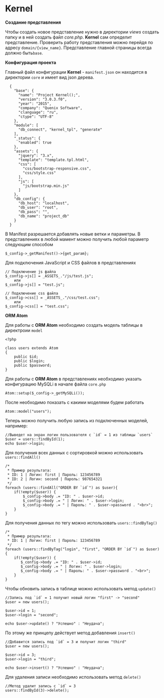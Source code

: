 # Kernel

**Создание представления**

Чтобы создать новое представление нужно в директории _views_
создать папку и в ней создать файл _core.php_.
**Kernel** сам определит представление. Проверить работу представления можно перейдя
 по адресу `domain/{view_name}`. Представление главной страницы всегда должно быть`base`.<br>
 
 **Конфигурация проекта**
 
 Главный файл конфигурации **Kernel** - `manifest.json` он находится в директории `core`
  и имеет вид json дерева.
  
      {
        "base": {
          "name": "Project Kernel();",
          "version": "3.0.3.f0",
          "year": "2015",
          "company": "Quenix Software",
          "clanguage": "ru",
          "ctype": "UTF-8"
        },
        "module": [
          "db_connect", "kernel_tpl", "generate"
        ],
        "_status": {
          "enabled": true
        },
        "assets": {
          "jquery": "3.x",
          "template": "template.tpl.html",
          "css": [
            "css/bootstrap-responsive.css",
            "css/style.css"
          ],
          "js": [
            "js/bootstrap.min.js"
          ]
        },
        "db_config": {
          "db_host": "localhost",
          "db_user": "root",
          "db_pass": "",
          "db_name": "project_db"
        }
      }
 
В Manifest разрешается добавлять новые ветки и параметры. 
В представлениях в любой мамент можно получить любой параметр следующим способом<br>
    
    $_config->_getManifest()->{get_param};
    
Для подключения JavaScript и CSS файлов в представлениях

    // Подключение js файла
    $_config->js[] = _ASSETS_."/js/test.js";
        или
    $_config->js[] = "test.js";
    
    // Подключение css файла
    $_config->css[] = _ASSETS_."/css/test.css";
        или
    $_config->css[] = "test.css";
    
**ORM Atom**

Для работы с **ORM Atom** необходимо создать модель таблицы в директроии `model`

    <?php
    
    class users extends Atom
    {
        public $id;
        public $login;
        public $password;
    }
    
Для работы с **ORM Atom** в представлениях необходимо указать конфигурацию MySQLi 
в начале файла `core.php`

    Atom::setup($_config->_getMySQLi());
    
После необходимо показать с какими моделями будем работать

    Atom::model("users");
    
Теперь можно получить любую запись из подключенных моделей, например:

    //Выведет на экран логин пользователя c `id` = 1 из таблицы `users`
    $user = users::findById(1);
    echo $user->login;
    
Для получения всех данных с сортировкой можно использовать `users::findAll()`

    /*
     * Пример результата:
     * ID: 1 | Логин: first | Пароль: 123456789
     * ID: 2 | Логин: second | Пароль: 987654321
     */
    foreach (users::findAll("ORDER BY `id`") as $user){
        if(!empty($user)) {
            $_config->body .= "ID: " . $user->id;
            $_config->body .= " | Логин: " . $user->login;
            $_config->body .= " | Пароль: " . $user->password . "<br>";
        }
    }
    
Для получения данных по тегу можно использовать `users::findByTag()`

    /*
     * Пример результата:
     * ID: 1 | Логин: first | Пароль: 123456789
     */
    foreach (users::findByTag("login", "first", "ORDER BY `id`") as $user){
        if(!empty($user)) {
           $_config->body .= "ID: " . $user->id;
           $_config->body .= " | Логин: " . $user->login;
           $_config->body .= " | Пароль: " . $user->password . "<br>";
        }
    }
    
Чтобы обновить запись в таблице можно использовать метод `update()`

    //Запись под `id` = 1 получит новый логин "first" -> "second"
    $user = new users();
    
    $user->id = 1;
    $user->login = "second";
    
    echo $user->update() ? "Успешно" : "Неудача";
    
По этому же принцепу действует метод добавления `insert()`

    //Добавится запись под `id` = 3 и получит логин "third"
    $user = new users();
        
    $user->id = 3;
    $user->login = "third";
        
    echo $user->insert() ? "Успешно" : "Неудача";
    
Для удаления записи необходимо использовать метод `delete()`

    //Метод удалит запись с `id` = 3
    users::findById(3)->delete();